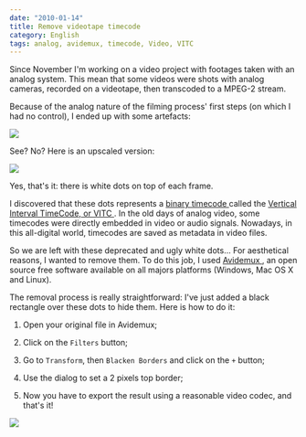 ```yaml
---
date: "2010-01-14"
title: Remove videotape timecode
category: English
tags: analog, avidemux, timecode, Video, VITC
---
```


Since November I'm working on a video project with footages taken with an
analog system. This mean that some videos were shots with analog cameras,
recorded on a videotape, then transcoded to a MPEG-2 stream.

Because of the analog nature of the filming process' first steps (on which I
had no control), I ended up with some artefacts:

![](/uploads/2010/analog-videotape-timecode.png)

See? No? Here is an upscaled version:

![](/uploads/2010/analog-videotape-timecode-upscaled-detail.png)

Yes, that's it: there is white dots on top of each frame.

I discovered that these dots represents a [binary timecode
](https://documentation.apple.com/en/finalcutpro/usermanual/chapter_D_section_7.html#apple_ref:doc:uid:TempBookID-ReplacedWhenAssociatingWithMessierRevision-44035FRT-1001444)
called the [Vertical Interval TimeCode, or VITC
](https://en.wikipedia.org/wiki/Vertical_interval_timecode). In the old days of
analog video, some timecodes were directly embedded in video or audio signals.
Nowadays, in this all-digital world, timecodes are saved as metadata in video
files.

So we are left with these deprecated and ugly white dots... For aesthetical
reasons, I wanted to remove them. To do this job, I used [Avidemux
](https://avidemux.berlios.de), an open source free software available on all
majors platforms (Windows, Mac OS X and Linux).

The removal process is really straightforward: I've just added a black
rectangle over these dots to hide them. Here is how to do it:

  1. Open your original file in Avidemux;

  2. Click on the `Filters` button;

  3. Go to `Transform`, then `Blacken Borders` and click on the `+` button;

  4. Use the dialog to set a 2 pixels top border;

  5. Now you have to export the result using a reasonable video codec, and
  that's it!

![](/uploads/2010/avidemux-add-black-border.png)
